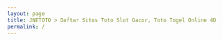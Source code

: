 ```yaml
---
layout: page
title: JNETOTO > Daftar Situs Toto Slot Gacor, Toto Togel Online 4D
permalink: /
---
```


